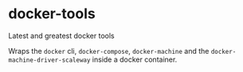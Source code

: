 # docker-tools
Latest and greatest docker tools

Wraps the `docker` cli, `docker-compose`, `docker-machine` and the `docker-machine-driver-scaleway` inside a docker container.
